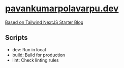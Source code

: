 # [pavankumarpolavarpu.dev](https://pavankumarpolavarapu.dev)

[Based on Tailwind NextJS Starter Blog](https://github.com/timlrx/tailwind-nextjs-starter-blog)

## Scripts

- dev: Run in local
- build: Build for production
- lint: Check linting rules
